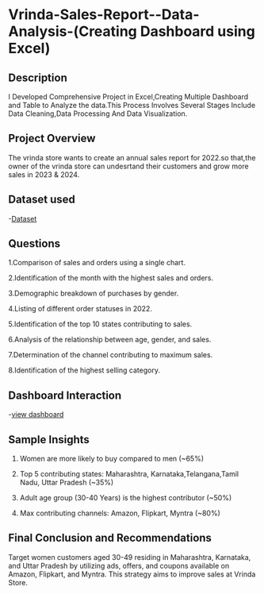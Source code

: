 # Vrinda-Sales-Report--Data-Analysis-(Creating Dashboard using Excel)
## Description
I Developed Comprehensive Project in Excel,Creating Multiple Dashboard and Table to Analyze the data.This Process Involves Several Stages Include 
Data Cleaning,Data Processing And Data Visualization.
## Project Overview 
The vrinda store wants to create an annual sales report for 2022.so that,the owner of the vrinda store
can undesrtand their customers and grow more sales in 2023 & 2024.
## Dataset used
-<a href="https://github.com/Afnantab/Vrindar-Sales-Report--Data-Analysis-/blob/main/Vrinda%20Store%20project.xlsx">Dataset<a/>
## Questions
1.Comparison of sales and orders using a single chart.

2.Identification of the month with the highest sales and orders.

3.Demographic breakdown of purchases by gender.

4.Listing of different order statuses in 2022.

5.Identification of the top 10 states contributing to sales.

6.Analysis of the relationship between age, gender, and sales.

7.Determination of the channel contributing to maximum sales.

8.Identification of the highest selling category.
## Dashboard Interaction 
-<a href="https://github.com/Afnantab/Vrindar-Sales-Report--Data-Analysis-/blob/main/dashboard%20.png">view dashboard<a/>
## Sample Insights
1. Women are more likely to buy compared to men (~65%)

2. Top 5 contributing states: Maharashtra, Karnataka,Telangana,Tamil Nadu, Uttar Pradesh (~35%)

3. Adult age group (30-40 Years) is the highest contributor (~50%)

4. Max contributing channels: Amazon, Flipkart, Myntra (~80%)
## Final Conclusion and Recommendations
Target women customers aged 30-49 residing in Maharashtra, Karnataka, and Uttar Pradesh by utilizing ads, offers, and coupons available on Amazon, Flipkart, and Myntra. This strategy aims to improve sales at Vrinda Store.

   









